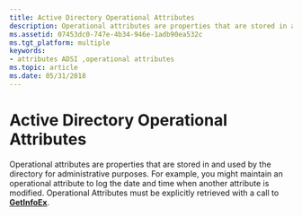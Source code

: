 ```yaml
---
title: Active Directory Operational Attributes
description: Operational attributes are properties that are stored in and used by the directory for administrative purposes.
ms.assetid: 07453dc0-747e-4b34-946e-1adb90ea532c
ms.tgt_platform: multiple
keywords:
- attributes ADSI ,operational attributes
ms.topic: article
ms.date: 05/31/2018
---
```


# Active Directory Operational Attributes

Operational attributes are properties that are stored in and used by the directory for administrative purposes. For example, you might maintain an operational attribute to log the date and time when another attribute is modified. Operational Attributes must be explicitly retrieved with a call to [**GetInfoEx**](/windows/desktop/api/Iads/nf-iads-iads-getinfoex).

 

 




